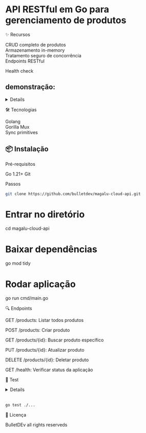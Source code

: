# API RESTful em Go para gerenciamento de produtos

✨ Recursos
<div>
CRUD completo de produtos
</div> 
  
<div>
Armazenamento in-memory
</div> 

<div>
Tratamento seguro de concorrência
</div> 

<div>
Endpoints RESTful
</div> 

Health check
</div> 

## demonstração: 

<details>
<img src="/demo.png">
</details>

🛠 Tecnologias

<div>
Golang
</div> 

<div>  
Gorilla Mux
</div> 

<div>
Sync primitives
</div> 



## 📦 Instalação

Pré-requisitos

Go 1.21+
Git

Passos
```bash
git clone https://github.com/bulletdev/magalu-cloud-api.git
```
# Entrar no diretório
cd magalu-cloud-api

# Baixar dependências
go mod tidy

# Rodar aplicação
go run cmd/main.go





🔍 Endpoints

<div>
  
GET /products: Listar todos produtos

POST /products: Criar produto

GET /products/{id}: Buscar produto específico

PUT /products/{id}: Atualizar produto

DELETE /products/{id}: Deletar produto

GET /health: Verificar status da aplicação

</div> 

🧪 Test

<details>
<img src="/teste-ok.png">
</details>

```bash

go test ./...
```

📄 Licença

BulletDEv all rights reserveds



